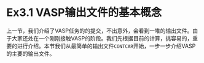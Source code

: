 # Ex3.1 VASP输出文件的基本概念

上一节，我们介绍了VASP任务的的提交，不出意外，会看到一堆的输出文件。由于大家还处在一个刚刚接触VASP的阶段。我们先根据目前的计算，挑容易的，重要的进行介绍。本节我们从最简单的输出文件`CONTCAR`开始，一步一步介绍VASP的主要的输出文件。

